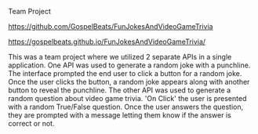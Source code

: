 Team Project

https://github.com/GospelBeats/FunJokesAndVideoGameTrivia

https://gospelbeats.github.io/FunJokesAndVideoGameTrivia/

This was a team project where we utilized 2 separate APIs in a single application. One API was used to generate a random joke with a punchline. The interface prompted the end user to click a button for a random joke. Once the user clicks the button, a random joke appears along with another button to reveal the punchline. The other API was used to generate a random question about video game trivia. 'On Click' the user is presented with a random True/False question. Once the user answers the question, they are prompted with a message letting them know if the answer is correct or not.
